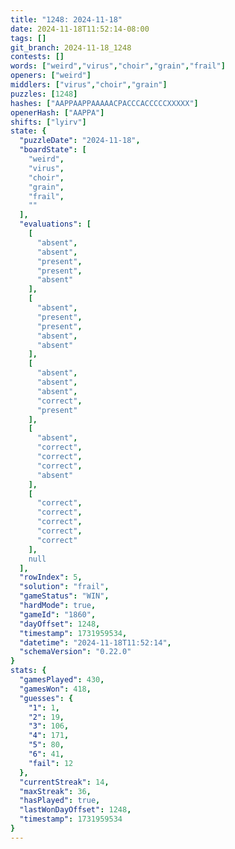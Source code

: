 ```yaml
---
title: "1248: 2024-11-18"
date: 2024-11-18T11:52:14-08:00
tags: []
git_branch: 2024-11-18_1248
contests: []
words: ["weird","virus","choir","grain","frail"]
openers: ["weird"]
middlers: ["virus","choir","grain"]
puzzles: [1248]
hashes: ["AAPPAAPPAAAAACPACCCACCCCCXXXXX"]
openerHash: ["AAPPA"]
shifts: ["lyirv"]
state: {
  "puzzleDate": "2024-11-18",
  "boardState": [
    "weird",
    "virus",
    "choir",
    "grain",
    "frail",
    ""
  ],
  "evaluations": [
    [
      "absent",
      "absent",
      "present",
      "present",
      "absent"
    ],
    [
      "absent",
      "present",
      "present",
      "absent",
      "absent"
    ],
    [
      "absent",
      "absent",
      "absent",
      "correct",
      "present"
    ],
    [
      "absent",
      "correct",
      "correct",
      "correct",
      "absent"
    ],
    [
      "correct",
      "correct",
      "correct",
      "correct",
      "correct"
    ],
    null
  ],
  "rowIndex": 5,
  "solution": "frail",
  "gameStatus": "WIN",
  "hardMode": true,
  "gameId": "1860",
  "dayOffset": 1248,
  "timestamp": 1731959534,
  "datetime": "2024-11-18T11:52:14",
  "schemaVersion": "0.22.0"
}
stats: {
  "gamesPlayed": 430,
  "gamesWon": 418,
  "guesses": {
    "1": 1,
    "2": 19,
    "3": 106,
    "4": 171,
    "5": 80,
    "6": 41,
    "fail": 12
  },
  "currentStreak": 14,
  "maxStreak": 36,
  "hasPlayed": true,
  "lastWonDayOffset": 1248,
  "timestamp": 1731959534
}
---
```

<!-- more -->
